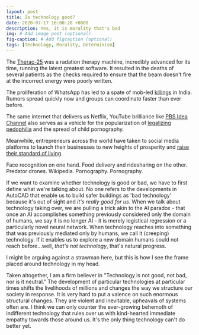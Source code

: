 ```yaml
---
layout: post
title: Is technology good?
date: 2020-07-17 16:00:20 +0800
description: Yes, it is morality that's bad
img: # Add image post (optional)
fig-caption: # Add figcaption (optional)
tags: [Technology, Morality, Determinism]
---
```


The [Therac-25](https://en.wikipedia.org/wiki/Therac-25) was a radation therapy machine, incredibly advanced for its time, running the latest greatest software. It resulted in the deaths of several patients as the checks required to ensure that the beam doesn't fire at the incorrect energy were poorly written.

The proliferation of WhatsApp has led to a spate of mob-led [killings](https://en.wikipedia.org/wiki/Indian_WhatsApp_lynchings) in India. Rumors spread quickly now and groups can coordinate faster than ever before.

The same internet that delivers us Netflix, YouTube brilliance like [PBS Idea Channel](https://www.youtube.com/user/pbsideachannel) also serves as a vehicle for the popularization of [legalizing pedophilia](https://www.nytimes.com/2006/08/21/technology/21pedo.html) and the spread of child pornography.

Meanwhile, entrepreneurs across the world have taken to social media platforms to launch their businesses to new heights of prosperity and [raise their standard of living](https://www.vice.com/en_us/article/kbzb4y/the-rest-of-the-world-is-better-at-making-money-off-the-internet).

Face recognition on one hand. Food delivery and ridesharing on the other.
Predator drones. Wikipedia.
Pornography. Pornography.

If we want to examine whether technology is good or bad, we have to first define what we're talking about. No one refers to the developments in AutoCAD that enable us to build safer buildings as 'bad technology' because it's out of sight and _it's really good for us_. When we talk about technology taking over, we are pulling a trick akin to the AI paradox - that once an AI accomplishes something previously considered only the domain of humans, we say it is no longer AI - it is merely logistical regression or a particularly novel neural network. When technology reaches into something that was previously mediated only by humans, we call it (creeping) technology. If it enables us to explore a new domain humans could not reach before...well, _that's not technology_, that's natural progress.

I might be arguing against a strawman here, but this is how I see the frame placed around technology in my head.

Taken altogether, I am a firm believer in "Technology is not good, not bad, nor is it neutral." The development of particular technologies at particular times shifts the livelihoods of millions and changes the way we structure our society in response. It is very hard to put a valence on such enormous structural changes. They are violent and inevitable, upheavals of systems often are. I think we can only counter the ever-growing behemoth of indifferent technology that rules over us with kind-hearted immediate empathy towards those around us. It's the only thing technology can't do better yet.
